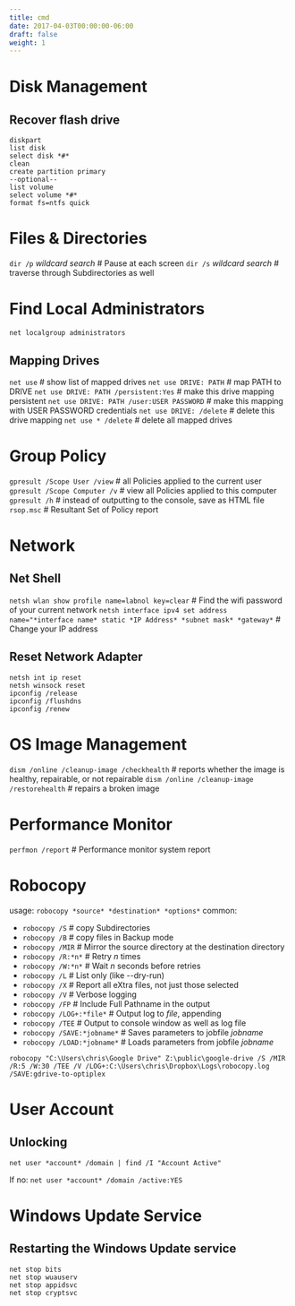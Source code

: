 ```yaml
---
title: cmd
date: 2017-04-03T00:00:00-06:00
draft: false
weight: 1
---
```


# Disk Management
## Recover flash drive
```batchfile
diskpart
list disk
select disk *#*
clean
create partition primary
--optional--
list volume
select volume *#*
format fs=ntfs quick
```

# Files & Directories
`dir /p` *wildcard search* # Pause at each screen
`dir /s` *wildcard search* # traverse through Subdirectories as well

# Find Local Administrators
`net localgroup administrators`

## Mapping Drives
`net use` # show list of mapped drives
`net use DRIVE: PATH` # map PATH to DRIVE
`net use DRIVE: PATH /persistent:Yes` # make this drive mapping persistent
`net use DRIVE: PATH /user:USER PASSWORD` # make this mapping with USER PASSWORD credentials
`net use DRIVE: /delete` # delete this drive mapping
`net use * /delete` # delete all mapped drives

# Group Policy
`gpresult /Scope User /view` # all Policies applied to the current user  
`gpresult /Scope Computer /v` # view all Policies applied to this computer  
`gpresult /h` # instead of outputting to the console, save as HTML file  
`rsop.msc` # Resultant Set of Policy report

# Network
## Net Shell
`netsh wlan show profile name=labnol key=clear`	# Find the wifi password of your current network
`netsh interface ipv4 set address name="*interface name* static *IP Address* *subnet mask* *gateway*` # Change your IP address

## Reset Network Adapter
`netsh int ip reset`  
`netsh winsock reset`  
`ipconfig /release`  
`ipconfig /flushdns`  
`ipconfig /renew`  

# OS Image Management
`dism /online /cleanup-image /checkhealth` # reports whether the image is healthy, repairable, or not repairable
`dism /online /cleanup-image /restorehealth` # repairs a broken image

# Performance Monitor
`perfmon /report` # Performance monitor system report

# Robocopy
usage: `robocopy *source* *destination* *options*`
common: 
- `robocopy /S` # copy Subdirectories  
- `robocopy /B` # copy files in Backup mode  
- `robocopy /MIR` # Mirror the source directory at the destination directory  
- `robocopy /R:*n*` # Retry *n* times  
- `robocopy /W:*n*` # Wait *n* seconds before retries  
- `robocopy /L` # List only (like --dry-run)  
- `robocopy /X` # Report all eXtra files, not just those selected  
- `robocopy /V` # Verbose logging  
- `robocopy /FP` # Include Full Pathname in the output
- `robocopy /LOG+:*file*` # Output log to *file*, appending
- `robocopy /TEE` # Output to console window as well as log file
- `robocopy /SAVE:*jobname*` # Saves parameters to jobfile *jobname*
- `robocopy /LOAD:*jobname*` # Loads parameters from jobfile *jobname*

`robocopy "C:\Users\chris\Google Drive" Z:\public\google-drive /S /MIR /R:5 /W:30 /TEE /V /LOG+:C:\Users\chris\Dropbox\Logs\robocopy.log /SAVE:gdrive-to-optiplex`

# User Account
## Unlocking
`net user *account* /domain | find /I "Account Active"`

If no:
`net user *account* /domain /active:YES`

# Windows Update Service
## Restarting the Windows Update service
```batchfile
net stop bits
net stop wuauserv
net stop appidsvc
net stop cryptsvc
```
